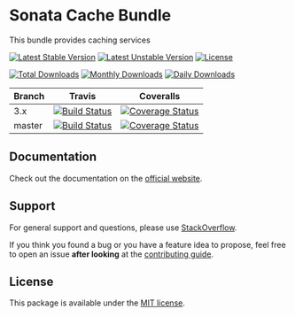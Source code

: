 # Sonata Cache Bundle

This bundle provides caching services

[![Latest Stable Version](https://poser.pugx.org/sonata-project/cache-bundle/v/stable)](https://packagist.org/packages/sonata-project/cache-bundle)
[![Latest Unstable Version](https://poser.pugx.org/sonata-project/cache-bundle/v/unstable)](https://packagist.org/packages/sonata-project/cache-bundle)
[![License](https://poser.pugx.org/sonata-project/cache-bundle/license)](https://packagist.org/packages/sonata-project/cache-bundle)

[![Total Downloads](https://poser.pugx.org/sonata-project/cache-bundle/downloads)](https://packagist.org/packages/sonata-project/cache-bundle)
[![Monthly Downloads](https://poser.pugx.org/sonata-project/cache-bundle/d/monthly)](https://packagist.org/packages/sonata-project/cache-bundle)
[![Daily Downloads](https://poser.pugx.org/sonata-project/cache-bundle/d/daily)](https://packagist.org/packages/sonata-project/cache-bundle)

Branch | Travis | Coveralls |
------ | ------ | --------- |
3.x   | [![Build Status][travis_stable_badge]][travis_stable_link]     | [![Coverage Status][coveralls_stable_badge]][coveralls_stable_link]     |
master | [![Build Status][travis_unstable_badge]][travis_unstable_link] | [![Coverage Status][coveralls_unstable_badge]][coveralls_unstable_link] |

## Documentation

Check out the documentation on the [official website](https://sonata-project.org/bundles/cache).

## Support

For general support and questions, please use [StackOverflow](http://stackoverflow.com/questions/tagged/sonata).

If you think you found a bug or you have a feature idea to propose, feel free to open an issue
**after looking** at the [contributing guide](CONTRIBUTING.md).

## License

This package is available under the [MIT license](LICENSE).

[travis_stable_badge]: https://travis-ci.org/sonata-project/SonataCacheBundle.svg?branch=3.x
[travis_stable_link]: https://travis-ci.org/sonata-project/SonataCacheBundle
[travis_unstable_badge]: https://travis-ci.org/sonata-project/SonataCacheBundle.svg?branch=master
[travis_unstable_link]: https://travis-ci.org/sonata-project/SonataCacheBundle

[coveralls_stable_badge]: https://coveralls.io/repos/github/sonata-project/SonataCacheBundle/badge.svg?branch=3.x
[coveralls_stable_link]: https://coveralls.io/github/sonata-project/SonataCacheBundle?branch=3.x
[coveralls_unstable_badge]: https://coveralls.io/repos/github/sonata-project/SonataCacheBundle/badge.svg?branch=master
[coveralls_unstable_link]: https://coveralls.io/github/sonata-project/SonataCacheBundle?branch=master
